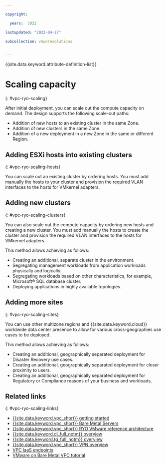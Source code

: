 ```yaml
---

copyright:

  years:  2022

lastupdated: "2022-04-27"

subcollection: vmwaresolutions


---
```


{{site.data.keyword.attribute-definition-list}}

# Scaling capacity
{: #vpc-ryo-scaling}

After initial deployment, you can scale out the compute capacity on demand. The design supports the following scale-out paths:

* Addition of new hosts to an existing cluster in the same Zone.
* Addition of new clusters in the same Zone.
* Addition of a new deployment in a new Zone in the same or different Region.

## Adding ESXi hosts into existing clusters
{: #vpc-ryo-scaling-hosts}

You can scale out an existing cluster by ordering hosts. You must add manually the hosts to your cluster and provision the required VLAN interfaces to the hosts for VMkernel adapters.

## Adding new clusters
{: #vpc-ryo-scaling-clusters}

You can also scale out the compute capacity by ordering new hosts and creating a new cluster. You must add manually the hosts to create the cluster and provision the required VLAN interfaces to the hosts for VMkernel adapters.

This method allows achieving as follows:

* Creating an additional, separate cluster in the environment.
* Segregating management workloads from application workloads physically and logically.
* Segregating workloads based on other characteristics, for example, Microsoft® SQL database cluster.
* Deploying applications in highly available topologies.

## Adding more sites
{: #vpc-ryo-scaling-sites}

You can use other multizone regions and {{site.data.keyword.cloud}} worldwide data center presence to allow for various cross-geographies use cases to be deployed.

This method allows achieving as follows:

* Creating an additional, geographically separated deployment for Disaster Recovery use cases.
* Creating an additional, geographically separated deployment for closer proximity to users.
* Creating an additional, geographically separated deployment for Regulatory or Compliance reasons of your business and workloads.

## Related links
{: #vpc-ryo-scaling-links}

* [{{site.data.keyword.vpc_short}} getting started](/docs/vpc?topic=vpc-getting-started)
* [{{site.data.keyword.vpc_short}} Bare Metal Servers](/docs/vpc?topic=vpc-planning-for-bare-metal-servers)
* [{{site.data.keyword.vpc_short}} RYO VMware reference architecture](/docs/vmwaresolutions?topic=vmwaresolutions-vpc-ryo-arch-overview)
* [{{site.data.keyword.dl_full_notm}} overview](/docs/dl?topic=dl-get-started-with-ibm-cloud-dl)
* [{{site.data.keyword.tg_full_notm}} overview](/docs/transit-gateway?topic=transit-gateway-getting-started)
* [{{site.data.keyword.vpc_short}} VPN overview](/docs/vpc?topic=vpc-vpn-overview)
* [VPC IaaS endpoints](/docs/vpc?topic=vpc-service-endpoints-for-vpc#infrastructure-as-a-service-iaas-endpoints)
* [VMware on Bare Metal VPC tutorial](/docs/solution-tutorials?topic=solution-tutorials-vpc-bm-vmware)
